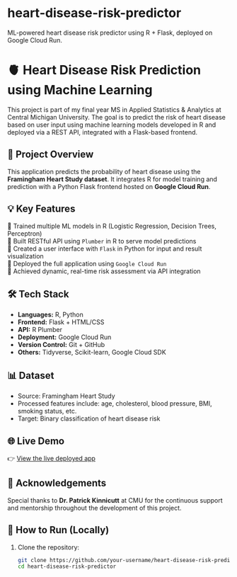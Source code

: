 # heart-disease-risk-predictor
ML-powered heart disease risk predictor using R + Flask, deployed on Google Cloud Run.
# 🫀 Heart Disease Risk Prediction using Machine Learning

This project is part of my final year MS in Applied Statistics & Analytics at Central Michigan University. The goal is to predict the risk of heart disease based on user input using machine learning models developed in R and deployed via a REST API, integrated with a Flask-based frontend.

## 🚀 Project Overview

This application predicts the probability of heart disease using the **Framingham Heart Study dataset**. It integrates R for model training and prediction with a Python Flask frontend hosted on **Google Cloud Run**.

## 💡 Key Features

🔸 Trained multiple ML models in R (Logistic Regression, Decision Trees, Perceptron)  
🔸 Built RESTful API using `Plumber` in R to serve model predictions  
🔸 Created a user interface with `Flask` in Python for input and result visualization  
🔸 Deployed the full application using `Google Cloud Run`  
🔸 Achieved dynamic, real-time risk assessment via API integration

## 🛠️ Tech Stack

- **Languages:** R, Python  
- **Frontend:** Flask + HTML/CSS  
- **API:** R Plumber  
- **Deployment:** Google Cloud Run  
- **Version Control:** Git + GitHub  
- **Others:** Tidyverse, Scikit-learn, Google Cloud SDK

## 📊 Dataset

- Source: Framingham Heart Study  
- Processed features include: age, cholesterol, blood pressure, BMI, smoking status, etc.  
- Target: Binary classification of heart disease risk

## 🌐 Live Demo

👉 [View the live deployed app](https://heart-risk-app-802586937044.us-central1.run.app)

## 🙏 Acknowledgements

Special thanks to **Dr. Patrick Kinnicutt** at CMU for the continuous support and mentorship throughout the development of this project.


## 📁 How to Run (Locally)

1. Clone the repository:
   ```bash
   git clone https://github.com/your-username/heart-disease-risk-predictor.git
   cd heart-disease-risk-predictor

